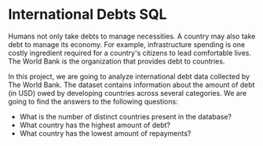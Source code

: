 # International Debts SQL

Humans not only take debts to manage necessities. A country may also take debt to manage its economy. For example, infrastructure spending is one costly ingredient required for a country's citizens to lead comfortable lives. The World Bank is the organization that provides debt to countries.

In this project, we are going to analyze international debt data collected by The World Bank. The dataset contains information about the amount of debt (in USD) owed by developing countries across several categories. We are going to find the answers to the following questions:

- What is the number of distinct countries present in the database?
- What country has the highest amount of debt?
- What country has the lowest amount of repayments?
